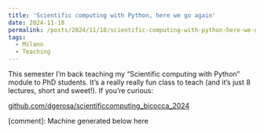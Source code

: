 ```yaml
---
title: 'Scientific computing with Python, here we go again'
date: 2024-11-18
permalink: /posts/2024/11/18/scientific-computing-with-python-here-we-go-again
tags:
  - Milano
  - Teaching
---
```


This semester I’m back teaching my “Scientific computing with Python” module to PhD students. It’s a really really fun class to teach (and it’s just 8 lectures, short and sweet!). If you’re curious:

[github.com/dgerosa/scientificcomputing_bicocca_2024](<https://github.com/dgerosa/scientificcomputing_bicocca_2024>)

[comment]: Machine generated below here
